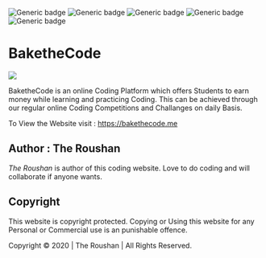 ![Generic badge](https://img.shields.io/github/issues/theRoushan/BaketheCode)
![Generic badge](https://img.shields.io/github/forks/theRoushan/BaketheCode)
![Generic badge](https://img.shields.io/github/stars/theRoushan/BaketheCode)
![Generic badge](https://img.shields.io/github/license/theRoushan/BaketheCode)
![Generic badge](https://img.shields.io/github/commits/theRoushan/BaketheCode)
# BaketheCode
![](img/small-logo.png)
>>
BaketheCode is an online Coding Platform which offers Students to earn money while learning and practicing Coding. This can be achieved through our regular online Coding Competitions and Challanges on daily Basis.

To View the Website visit : https://bakethecode.me

## Author : The Roushan
*The Roushan* is author of this coding website.
Love to do coding and will collaborate if anyone wants.

## Copyright
This website is copyright protected. Copying or Using this website for any Personal or Commercial use is an punishable offence.

Copyright &copy; 2020 | The Roushan | All Rights Reserved.
